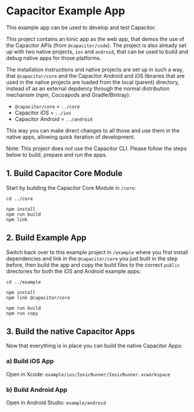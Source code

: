 # Capacitor Example App

This example app can be used to develop and test Capacitor.

This project contains an Ionic app as the web app, that demos the use of the Capacitor APIs (from `@capacitor/code`). The project is also already set up with two native projects, `ios` and `android`, that can be used to build and debug native apps for those platforms.

The installation instructions and native projects are set up in such a way, that `@capacitor/core` and the Capacitor Android and iOS libraries that are used in the native projects are loaded from the local (parent) directory, instead of as an external depdency through the normal distribution mechanism (npm, Cocoapods and Gradle/Bintray):

* `@capacitor/core` = `../core`
* Capacitor iOS = `../ios`
* Capacitor Android = `../android`

This way you can make direct changes to all those and use them in the native apps, allowing quick iteration of development.

Note: This project does _not_ use the Capacitor CLI. Please follow the steps below to build, prepare and run the apps.

## 1. Build Capacitor Core Module

Start by building the Capacitor Core Module in `/core`:

```
cd ../core

npm install
npm run build
npm link
```

## 2. Build Example App

Switch back over to this example project in `/example` where you first install dependencies and link in the `@capacitor/core` you just built in the step before, then build the app and copy the build files to the correct `public` directories for both the iOS and Android example apps:

```
cd ../example

npm install
npm link @capacitor/core

npm run build
npm run copy
```

## 3. Build the native Capacitor Apps

Now that everything is in place you can build the native Capacitor Apps:

### a) Build iOS App

Open in Xcode: `example/ios/IonicRunner/IonicRunner.xcworkspace`

### b) Build Android App

Open in Android Studio: `example/android`
